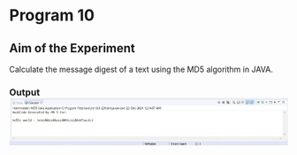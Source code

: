 # Program 10 
## Aim of the Experiment 
Calculate the message digest of a text using the MD5 algorithm in JAVA.
 

### Output ![output](MD5.jpeg)

